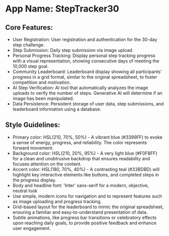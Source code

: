 # **App Name**: StepTracker30

## Core Features:

- User Registration: User registration and authentication for the 30-day step challenge.
- Step Submission: Daily step submission via image upload.
- Personal Progress Tracking: Display personal step tracking progress with a visual representation, showing consecutive days of meeting the 10,000 step goal.
- Community Leaderboard: Leaderboard display showing all participants' progress in a grid format, similar to the original spreadsheet, to foster competition and motivation.
- AI Step Verification: AI tool that automatically analyzes the image uploads to verify the number of steps. Generative AI will determine if an image has been manipulated.
- Data Persistence: Persistent storage of user data, step submissions, and leaderboard information using a database.

## Style Guidelines:

- Primary color: HSL(210, 70%, 50%) - A vibrant blue (#3399FF) to evoke a sense of energy, progress, and reliability. The color represents forward movement.
- Background color: HSL(210, 20%, 95%) - A very light blue (#F0F8FF) for a clean and unobtrusive backdrop that ensures readability and focuses attention on the content.
- Accent color: HSL(180, 70%, 40%) - A contrasting teal (#33BDBD) will highlight key interactive elements like buttons, and completed steps in the progress display.
- Body and headline font: 'Inter' sans-serif for a modern, objective, neutral look
- Use simple, modern icons for navigation and to represent features such as image uploading and progress tracking.
- Grid-based layout for the leaderboard to mimic the original spreadsheet, ensuring a familiar and easy-to-understand presentation of data.
- Subtle animations, like progress bar transitions or celebratory effects upon reaching daily goals, to provide positive feedback and enhance user engagement.